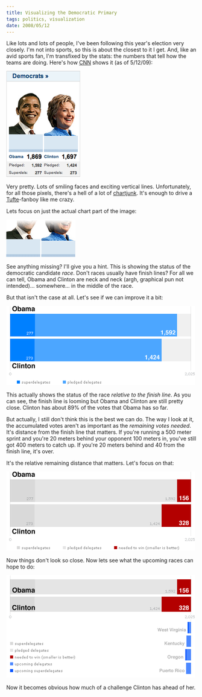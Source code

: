 ```yaml
---
title: Visualizing the Democratic Primary
tags: politics, visualization
date: 2008/05/12
---
```

Like lots and lots of people, I've been following this year's election very
closely. I'm not into sports, so this is about the closest to it I get. And,
like an avid sports fan, I'm transfixed by the stats: the numbers that tell
how the teams are doing. Here's how [CNN](http://www.cnn.com/ELECTION/2008/) shows it (as of 5/12/09):

![CNN’s election results “graph”](image/2008/05/cnn.png)

Very pretty. Lots of smiling faces and exciting vertical lines. Unfortunately,
for all those pixels, there's a hell of a lot of [chartjunk](http://en.wikipedia.org/wiki/Chartjunk). It's enough
to drive a [Tufte](http://www.edwardtufte.com/tufte/newet)-fanboy like me crazy.

Lets focus on just the actual chart part of the image:

![Where’s the top?](image/2008/05/cnn-bars.png)

See anything missing? I'll give you a hint. This is showing the status of the
democratic candidate _race_. Don't races usually have finish lines? For all we
can tell, Obama and Clinton are neck and neck (argh, graphical pun not
intended)… somewhere… in the middle of the race.

But that isn't the case at all. Let's see if we can improve it a bit:

![Here at least we can see the goal line](image/2008/05/ok-graph.png)

This actually shows the status of the race _relative to the finish line_. As
you can see, the finish line is looming but Obama and Clinton are still pretty
close. Clinton has about 89% of the votes that Obama has so far.

But actually, I still don't think this is the best we can do. The way I look
at it, the accumulated votes aren't as important as the _remaining votes
needed_. It's distance from the finish line that matters. If you're running a
500 meter sprint and you're 20 meters behind your opponent 100 meters in,
you've still got 400 meters to catch up. If you're 20 meters behind and 40
from the finish line, it's over.

It's the relative remaining distance that matters. Let's focus on that:

![The democratic candidate race](image/2008/05/better-graph.png)

Now things don't look so close. Now lets see what the upcoming races can hope
to do:

![Upcoming primaries shown to scale](image/2008/05/upcoming-graph.png)

Now it becomes obvious how much of a challenge Clinton has ahead of her.
